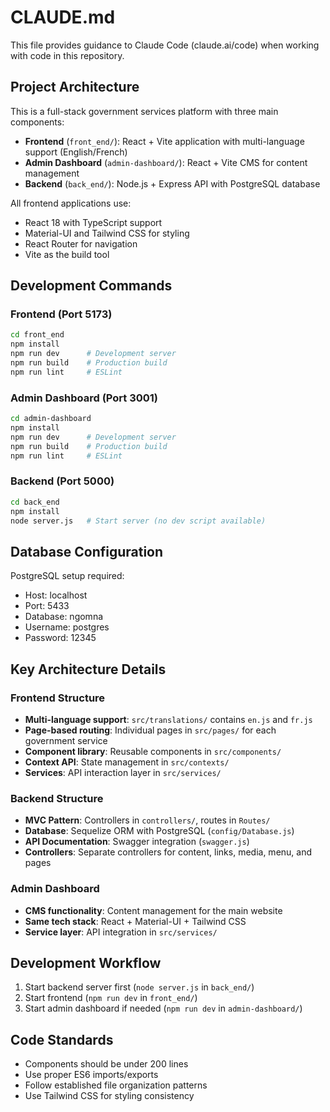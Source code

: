 # CLAUDE.md

This file provides guidance to Claude Code (claude.ai/code) when working with code in this repository.

## Project Architecture

This is a full-stack government services platform with three main components:

- **Frontend** (`front_end/`): React + Vite application with multi-language support (English/French)
- **Admin Dashboard** (`admin-dashboard/`): React + Vite CMS for content management
- **Backend** (`back_end/`): Node.js + Express API with PostgreSQL database

All frontend applications use:
- React 18 with TypeScript support
- Material-UI and Tailwind CSS for styling
- React Router for navigation
- Vite as the build tool

## Development Commands

### Frontend (Port 5173)
```bash
cd front_end
npm install
npm run dev      # Development server
npm run build    # Production build
npm run lint     # ESLint
```

### Admin Dashboard (Port 3001)
```bash
cd admin-dashboard
npm install
npm run dev      # Development server
npm run build    # Production build
npm run lint     # ESLint
```

### Backend (Port 5000)
```bash
cd back_end
npm install
node server.js   # Start server (no dev script available)
```

## Database Configuration

PostgreSQL setup required:
- Host: localhost
- Port: 5433
- Database: ngomna
- Username: postgres
- Password: 12345

## Key Architecture Details

### Frontend Structure
- **Multi-language support**: `src/translations/` contains `en.js` and `fr.js`
- **Page-based routing**: Individual pages in `src/pages/` for each government service
- **Component library**: Reusable components in `src/components/`
- **Context API**: State management in `src/contexts/`
- **Services**: API interaction layer in `src/services/`

### Backend Structure
- **MVC Pattern**: Controllers in `controllers/`, routes in `Routes/`
- **Database**: Sequelize ORM with PostgreSQL (`config/Database.js`)
- **API Documentation**: Swagger integration (`swagger.js`)
- **Controllers**: Separate controllers for content, links, media, menu, and pages

### Admin Dashboard
- **CMS functionality**: Content management for the main website
- **Same tech stack**: React + Material-UI + Tailwind CSS
- **Service layer**: API integration in `src/services/`

## Development Workflow

1. Start backend server first (`node server.js` in `back_end/`)
2. Start frontend (`npm run dev` in `front_end/`)  
3. Start admin dashboard if needed (`npm run dev` in `admin-dashboard/`)

## Code Standards

- Components should be under 200 lines
- Use proper ES6 imports/exports
- Follow established file organization patterns
- Use Tailwind CSS for styling consistency